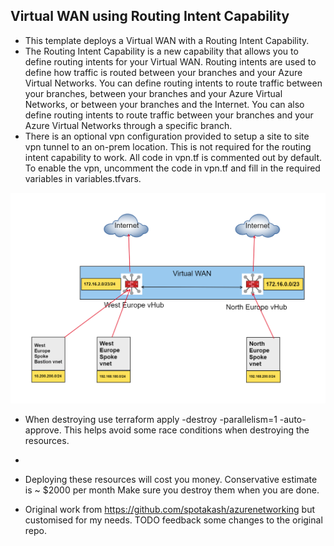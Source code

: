 ## Virtual WAN using Routing Intent Capability

- This template deploys a Virtual WAN with a Routing Intent Capability.
- The Routing Intent Capability is a new capability that allows you to define routing intents for your Virtual WAN. Routing intents are used to define how traffic is routed between your branches and your Azure Virtual Networks. You can define routing intents to route traffic between your branches, between your branches and your Azure Virtual Networks, or between your branches and the Internet. You can also define routing intents to route traffic between your branches and your Azure Virtual Networks through a specific branch.
- There is an optional vpn configuration provided to setup a site to site vpn tunnel to an on-prem location. This is not required for the routing intent capability to work.  All code in vpn.tf is commented out by default.  To enable the vpn, uncomment the code in vpn.tf and fill in the required variables in variables.tfvars.

<img src="/terraform\routing_intent\Routing Intent.png" alt="High Level Design">

- When destroying use terraform apply -destroy -parallelism=1 -auto-approve.  This helps avoid some race conditions when destroying the resources.
- 
- Deploying these resources will cost you money. Conservative estimate is ~ $2000 per month  Make sure you destroy them when you are done.

- Original work from https://github.com/spotakash/azurenetworking but customised for my needs.  TODO feedback some changes to the original repo.